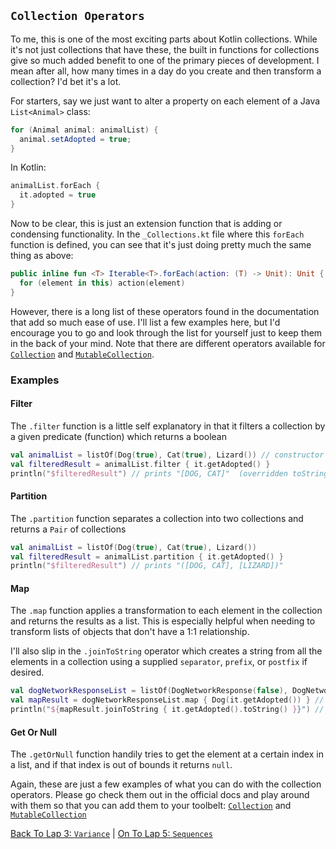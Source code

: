 ## `Collection Operators`
To me, this is one of the most exciting parts about Kotlin collections. While it's not just collections that have these, the built in functions for collections give so much added benefit to one of the primary pieces of development. I mean after all, how many times in a day do you create and then transform a collection? I'd bet it's a lot.

For starters, say we just want to alter a property on each element of a Java `List<Animal>` class:
```java
for (Animal animal: animalList) {
  animal.setAdopted = true;
}
```
In Kotlin:
```kotlin
animalList.forEach {
  it.adopted = true
}
```
Now to be clear, this is just an extension function that is adding or condensing functionality. In the `_Collections.kt` file where this `forEach` function is defined, you can see that it's just doing pretty much the same thing as above:
```kotlin
public inline fun <T> Iterable<T>.forEach(action: (T) -> Unit): Unit {
  for (element in this) action(element)
}
```
However, there is a long list of these operators found in the documentation that add so much ease of use. I'll list a few examples here, but I'd encourage you to go and look through the list for yourself just to keep them in the back of your mind. Note that there are different operators available for [`Collection`](https://kotlinlang.org/api/latest/jvm/stdlib/kotlin.collections/-collection/index.html) and [`MutableCollection`](https://kotlinlang.org/api/latest/jvm/stdlib/kotlin.collections/-mutable-collection/index.html).

### Examples
#### Filter
The `.filter` function is a little self explanatory in that it filters a collection by a given predicate (function) which returns a boolean
```kotlin
val animalList = listOf(Dog(true), Cat(true), Lizard()) // constructor initializes adopted field
val filteredResult = animalList.filter { it.getAdopted() }
println("$filteredResult") // prints "[DOG, CAT]"  (overridden toString)
```
#### Partition
The `.partition` function separates a collection into two collections and returns a `Pair` of collections 
```kotlin
val animalList = listOf(Dog(true), Cat(true), Lizard())
val filteredResult = animalList.partition { it.getAdopted() }
println("$filteredResult") // prints "([DOG, CAT], [LIZARD])"
```
#### Map
The `.map` function applies a transformation to each element in the collection and returns the results as a list. This is especially helpful when needing to transform lists of objects that don't have a 1:1 relationship.

I'll also slip in the `.joinToString` operator which creates a string from all the elements in a collection using a supplied `separator`, `prefix`, or `postfix` if desired.
```kotlin
val dogNetworkResponseList = listOf(DogNetworkResponse(false), DogNetworkResponse(true), DogNetworkResponse(true))
val mapResult = dogNetworkResponseList.map { Dog(it.getAdopted()) } // creates a list of Dogs with the corresponding adoption status
println("${mapResult.joinToString { it.getAdopted().toString() }}") // prints "false, true, true"
```
#### Get Or Null
The `.getOrNull` function handily tries to get the element at a certain index in a list, and if that index is out of bounds it returns `null`.



Again, these are just a few examples of what you can do with the collection operators. Please go check them out in the official docs and play around with them so that you can add them to your toolbelt: [`Collection`](https://kotlinlang.org/api/latest/jvm/stdlib/kotlin.collections/-collection/index.html) and [`MutableCollection`](https://kotlinlang.org/api/latest/jvm/stdlib/kotlin.collections/-mutable-collection/index.html)

[Back To Lap 3: `Variance`](/variance.md) | [On To Lap 5: `Sequences`](/sequences.md)
